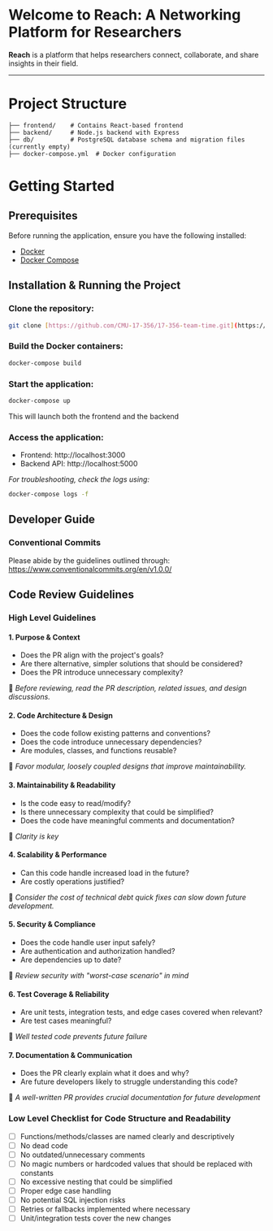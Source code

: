 # Welcome to Reach: A Networking Platform for Researchers

**Reach** is a platform that helps researchers connect, collaborate, and share insights in their field.

---

# Project Structure

```plaintext
├── frontend/    # Contains React-based frontend
├── backend/     # Node.js backend with Express
├── db/          # PostgreSQL database schema and migration files (currently empty)
├── docker-compose.yml  # Docker configuration
```

# Getting Started

## Prerequisites

Before running the application, ensure you have the following installed:

- [Docker](https://docs.docker.com/get-docker/)
- [Docker Compose](https://docs.docker.com/compose/install/)

## Installation & Running the Project

### Clone the repository:

```bash
git clone [https://github.com/CMU-17-356/17-356-team-time.git](https://github.com/CMU-17-356/17-356-team-time.git)
```

### Build the Docker containers:

```bash
docker-compose build
```

### Start the application:

```bash
docker-compose up
```

This will launch both the frontend and the backend

### Access the application:

- Frontend: http://localhost:3000
- Backend API: http://localhost:5000

_For troubleshooting, check the logs using:_

```bash
docker-compose logs -f
```

## Developer Guide

### Conventional Commits

Please abide by the guidelines outlined through: https://www.conventionalcommits.org/en/v1.0.0/

## Code Review Guidelines

### High Level Guidelines

#### 1. Purpose & Context

- Does the PR align with the project's goals?
- Are there alternative, simpler solutions that should be considered?
- Does the PR introduce unnecessary complexity?

📌 _Before reviewing, read the PR description, related issues, and design discussions._

#### 2. Code Architecture & Design

- Does the code follow existing patterns and conventions?
- Does the code introduce unnecessary dependencies?
- Are modules, classes, and functions reusable?

📌 _Favor modular, loosely coupled designs that improve maintainability._

#### 3. Maintainability & Readability

- Is the code easy to read/modify?
- Is there unnecessary complexity that could be simplified?
- Does the code have meaningful comments and documentation?

📌 _Clarity is key_

#### 4. Scalability & Performance

- Can this code handle increased load in the future?
- Are costly operations justified?

📌 _Consider the cost of technical debt quick fixes can slow down future development._

#### 5. Security & Compliance

- Does the code handle user input safely?
- Are authentication and authorization handled?
- Are dependencies up to date?

📌 _Review security with "worst-case scenario" in mind_

#### 6. Test Coverage & Reliability

- Are unit tests, integration tests, and edge cases covered when relevant?
- Are test cases meaningful?

📌 _Well tested code prevents future failure_

#### 7. Documentation & Communication

- Does the PR clearly explain what it does and why?
- Are future developers likely to struggle understanding this code?

📌 _A well-written PR provides crucial documentation for future development_

### Low Level Checklist for Code Structure and Readability

- [ ] Functions/methods/classes are named clearly and descriptively
- [ ] No dead code
- [ ] No outdated/unnecessary comments
- [ ] No magic numbers or hardcoded values that should be replaced with constants
- [ ] No excessive nesting that could be simplified
- [ ] Proper edge case handling
- [ ] No potential SQL injection risks
- [ ] Retries or fallbacks implemented where necessary
- [ ] Unit/integration tests cover the new changes
